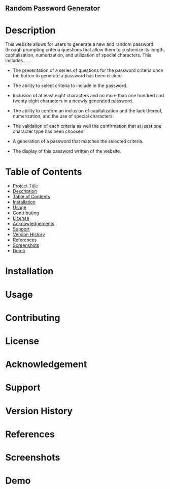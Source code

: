 ## Random Password Generator

# Description
This website allows for users to generate a new and random password through prompting criteria questions that allow them to customize its length, capitalization, numerization, and utilization of special characters.
This includes . . .

* The presentation of a series of questions for the password criteria once the button to generate a password has been clicked.

* The ability to select criteria to include in the password.

* Inclusion of at least eight characters and no more than one hundred and twenty eight characters in a neewly generated password.

* The ability to confirm an inclusion of capitalization and the lack thereof, numerization, and the use of special characters.

* The validation of each criteria as well the confirmation that at least one character type has been choosen.

* A generation of a password that matches the selected criteria.

* The display of this password written of the website.

# Table of Contents
* [Project Title](#project-title)
* [Description](#description)
* [Table of Contents](#table-of-contents)
* [Installation](#installation)
* [Usage](#usage)
* [Contributing](#contributing)
* [License](#license)
* [Acknowledgements](#acknowledgements)
* [Support](#support)
* [Version History](#version-history)
*  [References](#references)
*  [Screenshots](#screenshots)
*  [Demo](#demo)

# Installation

# Usage

# Contributing

# License

# Acknowledgement

# Support

# Version History

# References

# Screenshots

# Demo
